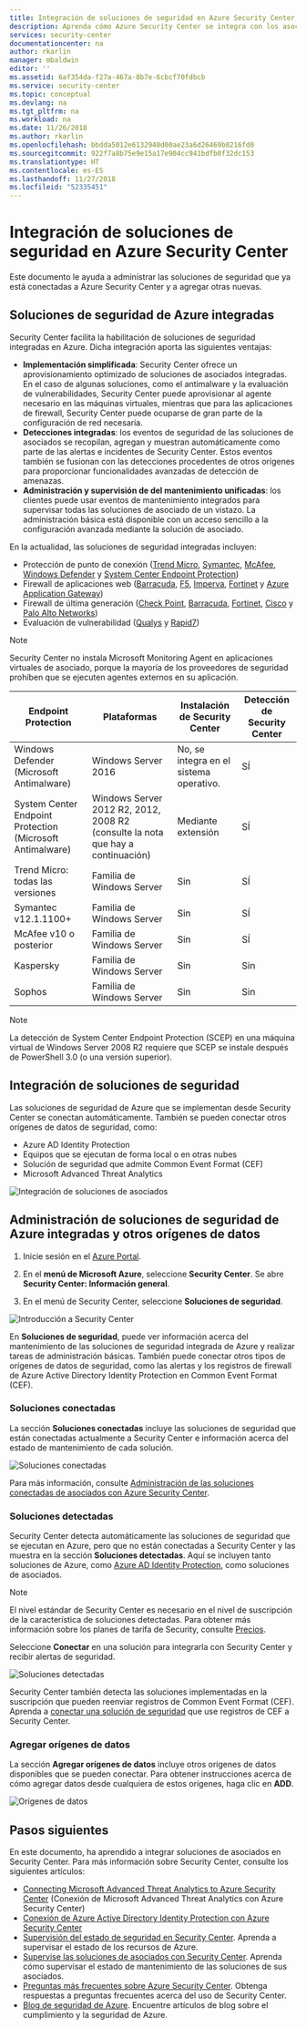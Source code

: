 ```yaml
---
title: Integración de soluciones de seguridad en Azure Security Center | Microsoft Docs
description: Aprenda cómo Azure Security Center se integra con los asociados para mejorar la seguridad general de los recursos de Azure.
services: security-center
documentationcenter: na
author: rkarlin
manager: mbaldwin
editor: ''
ms.assetid: 6af354da-f27a-467a-8b7e-6cbcf70fdbcb
ms.service: security-center
ms.topic: conceptual
ms.devlang: na
ms.tgt_pltfrm: na
ms.workload: na
ms.date: 11/26/2018
ms.author: rkarlin
ms.openlocfilehash: bbdda5012e6132940d00ae23a6d26469b0216fd0
ms.sourcegitcommit: 922f7a8b75e9e15a17e904cc941bdfb0f32dc153
ms.translationtype: HT
ms.contentlocale: es-ES
ms.lasthandoff: 11/27/2018
ms.locfileid: "52335451"
---
```

# <a name="integrate-security-solutions-in-azure-security-center"></a>Integración de soluciones de seguridad en Azure Security Center
Este documento le ayuda a administrar las soluciones de seguridad que ya está conectadas a Azure Security Center y a agregar otras nuevas.

## <a name="integrated-azure-security-solutions"></a>Soluciones de seguridad de Azure integradas
Security Center facilita la habilitación de soluciones de seguridad integradas en Azure. Dicha integración aporta las siguientes ventajas:

- **Implementación simplificada**: Security Center ofrece un aprovisionamiento optimizado de soluciones de asociados integradas. En el caso de algunas soluciones, como el antimalware y la evaluación de vulnerabilidades, Security Center puede aprovisionar al agente necesario en las máquinas virtuales, mientras que para las aplicaciones de firewall, Security Center puede ocuparse de gran parte de la configuración de red necesaria.
- **Detecciones integradas**: los eventos de seguridad de las soluciones de asociados se recopilan, agregan y muestran automáticamente como parte de las alertas e incidentes de Security Center. Estos eventos también se fusionan con las detecciones procedentes de otros orígenes para proporcionar funcionalidades avanzadas de detección de amenazas.
- **Administración y supervisión de del mantenimiento unificadas**: los clientes puede usar eventos de mantenimiento integrados para supervisar todas las soluciones de asociado de un vistazo. La administración básica está disponible con un acceso sencillo a la configuración avanzada mediante la solución de asociado.

En la actualidad, las soluciones de seguridad integradas incluyen:

- Protección de punto de conexión ([Trend Micro](https://help.deepsecurity.trendmicro.com/azure-marketplace-getting-started-with-deep-security.html), [Symantec](https://www.symantec.com/products), [McAfee](https://www.mcafee.com/us/products.aspx), [Windows Defender](https://www.microsoft.com/windows/comprehensive-security) y [System Center Endpoint Protection](https://docs.microsoft.com/sccm/protect/deploy-use/endpoint-protection))
- Firewall de aplicaciones web ([Barracuda](https://www.barracuda.com/products/webapplicationfirewall), [F5](https://support.f5.com/kb/en-us/products/big-ip_asm/manuals/product/bigip-ve-web-application-firewall-microsoft-azure-12-0-0.html), [Imperva](https://www.imperva.com/Products/WebApplicationFirewall-WAF), [Fortinet](https://www.fortinet.com/products.html) y [Azure Application Gateway](https://azure.microsoft.com/blog/azure-web-application-firewall-waf-generally-available/))
- Firewall de última generación ([Check Point](https://www.checkpoint.com/products/vsec-microsoft-azure/), [Barracuda](https://campus.barracuda.com/product/nextgenfirewallf/article/NGF/AzureDeployment/), [Fortinet](http://docs.fortinet.com/d/fortigate-fortios-handbook-the-complete-guide-to-fortios-5.2), [Cisco](http://www.cisco.com/c/en/us/td/docs/security/firepower/quick_start/azure/ftdv-azure-qsg.html) y [Palo Alto Networks](https://www.paloaltonetworks.com/products))
- Evaluación de vulnerabilidad ([Qualys](https://www.qualys.com/public-clouds/microsoft-azure/) y [Rapid7](https://www.rapid7.com/products/insightvm/))

> [!NOTE]
> Security Center no instala Microsoft Monitoring Agent en aplicaciones virtuales de asociado, porque la mayoría de los proveedores de seguridad prohíben que se ejecuten agentes externos en su aplicación.
>
>


| Endpoint Protection               | Plataformas                             | Instalación de Security Center | Detección de Security Center |
|-----------------------------------|---------------------------------------|------------------------------|---------------------------|
| Windows Defender (Microsoft Antimalware)                  | Windows Server 2016                   | No, se integra en el sistema operativo.           | SÍ                       |
| System Center Endpoint Protection (Microsoft Antimalware) | Windows Server 2012 R2, 2012, 2008 R2 (consulte la nota que hay a continuación) | Mediante extensión                | SÍ                       |
| Trend Micro: todas las versiones         | Familia de Windows Server                 | Sin                            | SÍ                       |
| Symantec v12.1.1100+              | Familia de Windows Server                 | Sin                            | SÍ                       |
| McAfee v10 o posterior                       | Familia de Windows Server                 | Sin                            | SÍ                       |
| Kaspersky                         | Familia de Windows Server                 | Sin                            | Sin                         |
| Sophos                            | Familia de Windows Server                 | Sin                            | Sin                         |

> [!NOTE]
> La detección de System Center Endpoint Protection (SCEP) en una máquina virtual de Windows Server 2008 R2 requiere que SCEP se instale después de PowerShell 3.0 (o una versión superior).
>
>

## <a name="how-security-solutions-are-integrated"></a>Integración de soluciones de seguridad
Las soluciones de seguridad de Azure que se implementan desde Security Center se conectan automáticamente. También se pueden conectar otros orígenes de datos de seguridad, como:

- Azure AD Identity Protection
- Equipos que se ejecutan de forma local o en otras nubes
- Solución de seguridad que admite Common Event Format (CEF)
- Microsoft Advanced Threat Analytics

![Integración de soluciones de asociados](./media/security-center-partner-integration/security-center-partner-integration-fig8.png)

## <a name="manage-integrated-azure-security-solutions-and-other-data-sources"></a>Administración de soluciones de seguridad de Azure integradas y otros orígenes de datos

1. Inicie sesión en el [Azure Portal](https://azure.microsoft.com/features/azure-portal/).

2. En el **menú de Microsoft Azure**, seleccione **Security Center**. Se abre **Security Center: Información general**.

3. En el menú de Security Center, seleccione **Soluciones de seguridad**.

  ![Introducción a Security Center](./media/security-center-partner-integration/overview.png)

En **Soluciones de seguridad**, puede ver información acerca del mantenimiento de las soluciones de seguridad integrada de Azure y realizar tareas de administración básicas. También puede conectar otros tipos de orígenes de datos de seguridad, como las alertas y los registros de firewall de Azure Active Directory Identity Protection en Common Event Format (CEF).

### <a name="connected-solutions"></a>Soluciones conectadas

La sección **Soluciones conectadas** incluye las soluciones de seguridad que están conectadas actualmente a Security Center e información acerca del estado de mantenimiento de cada solución.  

![Soluciones conectadas](./media/security-center-partner-integration/security-center-partner-integration-fig4.png)

Para más información, consulte [Administración de las soluciones conectadas de asociados con Azure Security Center](security-center-partner-solutions.md).

### <a name="discovered-solutions"></a>Soluciones detectadas

Security Center detecta automáticamente las soluciones de seguridad que se ejecutan en Azure, pero que no están conectadas a Security Center y las muestra en la sección **Soluciones detectadas**. Aquí se incluyen tanto soluciones de Azure, como [Azure AD Identity Protection](https://docs.microsoft.com/azure/active-directory/active-directory-identityprotection), como soluciones de asociados.

> [!NOTE]
> El nivel estándar de Security Center es necesario en el nivel de suscripción de la característica de soluciones detectadas. Para obtener más información sobre los planes de tarifa de Security, consulte [Precios](security-center-pricing.md).
>
>

Seleccione **Conectar** en una solución para integrarla con Security Center y recibir alertas de seguridad.

![Soluciones detectadas](./media/security-center-partner-integration/security-center-partner-integration-fig5.png)

Security Center también detecta las soluciones implementadas en la suscripción que pueden reenviar registros de Common Event Format (CEF). Aprenda a [conectar una solución de seguridad](quick-security-solutions.md) que use registros de CEF a Security Center.

### <a name="add-data-sources"></a>Agregar orígenes de datos

La sección **Agregar orígenes de datos** incluye otros orígenes de datos disponibles que se pueden conectar. Para obtener instrucciones acerca de cómo agregar datos desde cualquiera de estos orígenes, haga clic en **ADD**.

![Orígenes de datos](./media/security-center-partner-integration/security-center-partner-integration-fig7.png)


## <a name="next-steps"></a>Pasos siguientes

En este documento, ha aprendido a integrar soluciones de asociados en Security Center. Para más información sobre Security Center, consulte los siguientes artículos:

* [Connecting Microsoft Advanced Threat Analytics to Azure Security Center](security-center-ata-integration.md) (Conexión de Microsoft Advanced Threat Analytics con Azure Security Center)
* [Conexión de Azure Active Directory Identity Protection con Azure Security Center](security-center-aadip-integration.md)
* [Supervisión del estado de seguridad en Security Center](security-center-monitoring.md). Aprenda a supervisar el estado de los recursos de Azure.
* [Supervise las soluciones de asociados con Security Center](security-center-partner-solutions.md). Aprenda cómo supervisar el estado de mantenimiento de las soluciones de sus asociados.
* [Preguntas más frecuentes sobre Azure Security Center](security-center-faq.md). Obtenga respuestas a preguntas frecuentes acerca del uso de Security Center.
* [Blog de seguridad de Azure](https://blogs.msdn.com/b/azuresecurity/). Encuentre artículos de blog sobre el cumplimiento y la seguridad de Azure.
